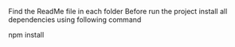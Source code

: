 Find the ReadMe file in each folder
Before run the project install all dependencies using following command 

npm install
